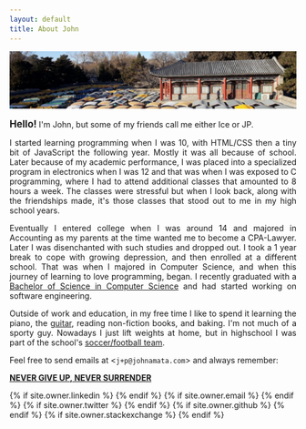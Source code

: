 ```yaml
---
layout: default
title: About John
---
```

<img src="/photos/jpamata-cropped-20171220_145904.jpg">

<p align="justify">
<big><strong>Hello!</strong></big> I'm John, but some of my friends call me either Ice or JP.
</p>

<p align = "justify">
I started learning programming when I was 10, with HTML/CSS then a tiny bit of JavaScript the following year. Mostly it was all because of school. Later because of my academic performance, I was placed into a specialized program in electronics when I was 12 and that was when I was exposed to C programming, where I had to attend additional classes that amounted to 8 hours a week. The classes were stressful but when I look back, along with the friendships made, it's those classes that stood out to me in my high school years. 
</p>

<p align="justify">
Eventually I entered college when I was around 14 and majored in Accounting as my parents at the time wanted me to become a CPA-Lawyer. Later I was disenchanted with such studies and dropped out. I took a 1 year break to cope with growing depression, and then enrolled at a different school. That was when I majored in Computer Science, and when this journey of learning to love programming, began. I recently graduated with a <a href="/photos/jpamata-bscs.JPG">Bachelor of Science in Computer Science</a> and had started working on software engineering.
</p>

<p align="justify">Outside of work and education, in my free time I like to spend it learning the piano, the <a href="/photos/playing-guitar-in-2009.jpg">guitar</a>, reading non-fiction books, and baking. I'm not much of a sporty guy. Nowadays I just lift weights at home, but in highschool I was part of the school's <a href="/photos/footballsoccer.jpg">soccer/football team</a>.
</p>  

<p>Feel free to send emails at &lt;<code>j+p@johnamata.com</code>&gt; and always remember:</p> 
<p><strong><a href="https://youtu.be/Q8nhQSp__3s?t=21030">NEVER GIVE UP, NEVER SURRENDER</a></strong></p>
<center>
  <!--
<p><img src="/photos/me-69-min.jpg"/></p> 
-->
</center>
  
<div class="pagination">
  {% if site.owner.linkedin %}
    <a href="{{ site.owner.linkedin }}" class="social-media-icons"><i class="fa fa-2x fa-linkedin" aria-hidden="true"></i></a>
  {% endif %}
  {% if site.owner.email %}
    <a href="mailto:{{ site.owner.email }}" class="social-media-icons"><i class="fa fa-2x fa-envelope" aria-hidden="true"></i></a>
  {% endif %}
  {% if site.owner.twitter %}
    <a href="{{ site.owner.twitter }}" class="social-media-icons"><i class="fa fa-2x fa-twitter" aria-hidden="true"></i></a>
  {% endif %}
  {% if site.owner.github %}
    <a href="{{ site.owner.github }}" class="social-media-icons"><i class="fa fa-2x fa-github" aria-hidden="true"></i></a>
  {% endif %}
  {% if site.owner.stackexchange %}
    <a href="{{ site.owner.stackexchange }}" class="social-media-icons"><i class="fa fa-2x fa-stack-overflow" aria-hidden="true"></i></a>
  {% endif %}
</div>
